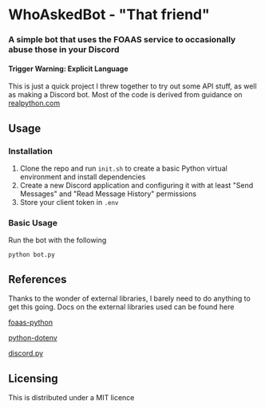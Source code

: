 # WhoAskedBot - "That friend"
### A simple bot that uses the FOAAS service to occasionally abuse those in your Discord

#### **Trigger Warning: Explicit Language**
This is just a quick project I threw together to try out some API stuff, as well as making a Discord bot. Most of the code is derived from guidance on [realpython.com](https://realpython.com/how-to-make-a-discord-bot-python)

## Usage
### Installation
1. Clone the repo and run `init.sh` to create a basic Python virtual environment and install dependencies
2. Create a new Discord application and configuring it with at least "Send Messages" and "Read Message History" permissions
3. Store your client token in `.env`
### Basic Usage
Run the bot with the following
```shell
python bot.py
```
## References
Thanks to the wonder of external libraries, I barely need to do anything to get this going. Docs on the external libraries used can be found here

[foaas-python](https://github.com/dmpayton/foaas-python)

[python-dotenv](https://github.com/theskumar/python-dotenv)

[discord.py](https://github.com/Rapptz/discord.py)

## Licensing
This is distributed under a MIT licence 
